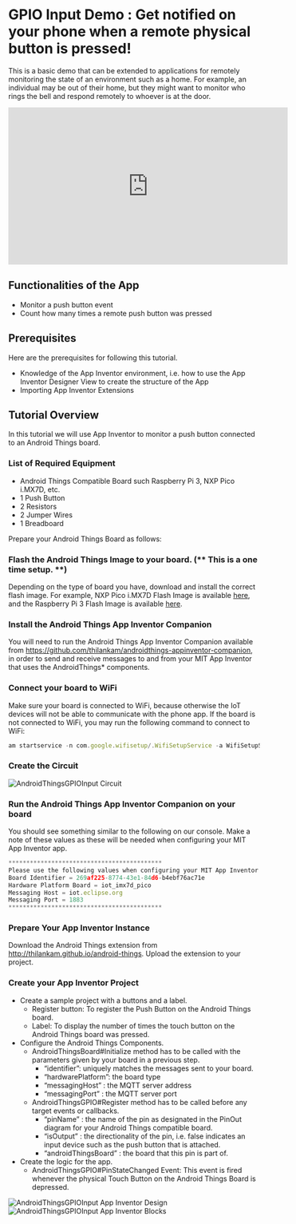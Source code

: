 #  GPIO Input Demo : Get notified on your phone when a remote physical button is pressed! 

This is a basic demo that can be extended to applications for remotely monitoring the state of an environment such as a home. For example, an individual may be out of their home, but they might want to monitor who rings the bell and respond remotely to whoever is at the door.

<iframe width="560" height="315" src="https://www.youtube.com/embed/RyXwuWgt9ak" frameborder="0" allowfullscreen></iframe>

## Functionalities of the App

- Monitor a push button event
- Count how many times a remote push button was pressed

## Prerequisites

Here are the prerequisites for following this tutorial. 
- Knowledge of the App Inventor environment, i.e. how to use the App Inventor Designer View to create the structure of the App
- Importing App Inventor Extensions

## Tutorial Overview

In this tutorial we will use App Inventor to monitor a push button connected to an Android Things board.

### List of Required Equipment 
 
- Android Things Compatible Board such Raspberry Pi 3, NXP Pico i.MX7D, etc.
- 1 Push Button
- 2 Resistors
- 2 Jumper Wires
- 1 Breadboard

Prepare your Android Things Board as follows:

### Flash the Android Things Image to your board. (** This is a one time setup. **)

Depending on the type of board you have, download and install the correct flash image. For example, NXP Pico i.MX7D Flash Image is available <a href="https://developer.android.com/things/hardware/imx7d.html">here</a>, and the Raspberry Pi 3 Flash Image is available <a href="https://developer.android.com/things/hardware/raspberrypi.html">here</a>.

### Install the Android Things App Inventor Companion

You will need to run the Android Things App Inventor Companion available from <a href="https://github.com/thilankam/androidthings-appinventor-companion">https://github.com/thilankam/androidthings-appinventor-companion</a>, in order to send and receive messages to and from your MIT App Inventor that uses the AndroidThings* components.

### Connect your board to WiFi

Make sure your board is connected to WiFi, because otherwise the IoT devices will not be able to communicate with the phone app. If the board is not connected to WiFi, you may run the following command to connect to WiFi:

```javascript 
am startservice -n com.google.wifisetup/.WifiSetupService -a WifiSetupService.Connect -e ssid [your WiFi network] -e passphrase [your WiFi password]
```

### Create the Circuit

<img alt="AndroidThingsGPIOInput Circuit" src="images/AndroidThings.Demo.GPIOInput.Circuit.png"/>

### Run the Android Things App Inventor Companion on your board

You should see something similar to the following on our console. Make a note of these values as these will be needed when configuring your MIT App Inventor app.

```javascript 
*******************************************
Please use the following values when configuring your MIT App Inventor App.
Board Identifier = 269af225-8774-43e1-84d6-b4ebf76ac71e
Hardware Platform Board = iot_imx7d_pico
Messaging Host = iot.eclipse.org
Messaging Port = 1883
*******************************************
```

### Prepare Your App Inventor Instance

Download the Android Things extension from <a href="http://thilankam.github.io/android-things">http://thilankam.github.io/android-things</a>. Upload the extension to your project.

### Create your App Inventor Project

- Create a sample project with a buttons and a label. 
    * Register button: To register the Push Button on the Android Things board.
    * Label: To display the number of times the touch button on the Android Things board was pressed.
- Configure the Android Things Components.
    * AndroidThingsBoard#Initialize  method has to be called with the parameters given by your board in a previous step.
        + “identifier”: uniquely matches the messages sent to your board.
        + “hardwarePlatform”: the board type
        + “messagingHost” : the MQTT server address
        + “messagingPort” : the MQTT server port
    * AndroidThingsGPIO#Register method has to be called before any target events or callbacks.
        + “pinName” : the name of the pin as designated in the PinOut diagram for your Android Things compatible board.
        + “isOutput” : the directionality of the pin, i.e. false indicates an input device such as the push button that is attached.
        + “androidThingsBoard” : the board that this pin is part of.
- Create the logic for the app.
    * AndroidThingsGPIO#PinStateChanged Event: This event is fired whenever the physical Touch Button on the Android Things Board is depressed.

<img alt="AndroidThingsGPIOInput App Inventor Design" src="images/AndroidThings.Demo.GPIOInput.AppInventor.Design.png"/>

<img alt="AndroidThingsGPIOInput App Inventor Blocks" src="images/AndroidThings.Demo.GPIOInput.AppInventor.Blocks.png"/>